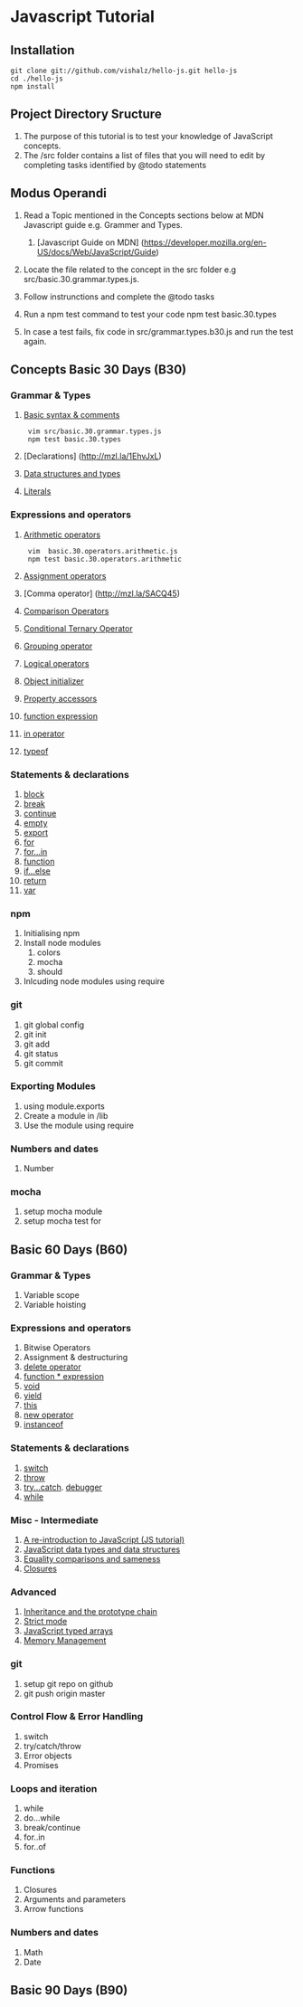 # Javascript Tutorial 


## Installation 
	
	git clone git://github.com/vishalz/hello-js.git hello-js 
	cd ./hello-js
	npm install 

## Project Directory Sructure
1. The purpose of this tutorial is to test your knowledge of JavaScript concepts.
1. The /src folder contains a list of files that you will need to edit by completing tasks identified by @todo statements

## Modus Operandi

1. Read a Topic mentioned in the Concepts sections below at MDN Javascript guide  e.g. Grammer and Types.
	1. [Javascript Guide on MDN] (https://developer.mozilla.org/en-US/docs/Web/JavaScript/Guide)
1. Locate the file related to the concept in the src folder e.g src/basic.30.grammar.types.js.
1. Follow instrunctions and complete the @todo tasks
1. Run a npm test command to test your code 
		 npm test basic.30.types

1. In case a test fails, fix code in src/grammar.types.b30.js and run the test again.  

## Concepts Basic 30 Days (B30)

### Grammar & Types
1. [Basic syntax & comments](http://mzl.la/1DoKfIO)
		
		vim src/basic.30.grammar.types.js	
		npm test basic.30.types

1. [Declarations] (http://mzl.la/1EhvJxL)
1. [Data structures and types](http://mzl.la/1NXTlzl)
1. [Literals](http://mzl.la/1As6oQp) 

### Expressions and operators
1. [Arithmetic operators](http://mzl.la/1EnKfqa)
		
		vim  basic.30.operators.arithmetic.js
		npm test basic.30.operators.arithmetic
		
1. [Assignment operators](http://mzl.la/1GIun1v)
1. [Comma operator] (http://mzl.la/SACQ45)
1. [Comparison Operators](http://mzl.la/1ksAvyK)
1. [Conditional Ternary Operator](http://mzl.la/QJDT09)
1. [Grouping operator](http://mzl.la/1NY4S1G)
1. [Logical operators](http://mzl.la/19VbTj5)
1. [Object initializer](http://mzl.la/1GIMi82)
1. [Property accessors](http://mzl.la/1HuFOi1)
1. [function expression](http://mzl.la/17lOhTZ)
1. [in operator](http://mzl.la/1GIORar)
1. [typeof](http://mzl.la/1adFxB9)

### Statements & declarations
1. [block](http://mzl.la/1HULL4h)
1. [break](http://mzl.la/1zi77Gd)
1. [continue](http://mzl.la/18tVsu3)
1. [empty](http://mzl.la/1AJhnnB)
1. [export](http://mzl.la/1wNC6eK)
1. [for](http://mzl.la/1x6UKyt)
1. [for...in](http://mzl.la/1EhWBNV)
1. [function](http://mzl.la/17ehAI9)
1. [if...else](http://mzl.la/1CjN3FN)
1. [return](http://mzl.la/1AJkxYH)
1. [var](http://mzl.la/19pfwia)


### npm
1. Initialising npm  
1. Install node modules 
	1. colors
	1. mocha
	1. should 
1. Inlcuding node modules using require

### git 
1. git global config 
1. git init 
1. git add
1. git status 
1. git commit 

### Exporting Modules
1. using module.exports
1. Create a module in /lib
2. Use the module using require

### Numbers and dates
1. Number


### mocha
1. setup mocha module
1. setup mocha test for 


## Basic 60 Days (B60)

### Grammar & Types
1. Variable scope
1. Variable hoisting

### Expressions and operators
1. Bitwise Operators
1. Assignment & destructuring
1. [delete operator](http://mzl.la/1GIMLHi)
1. [function * expression](http://mzl.la/18PE036) 
1. [void](http://mzl.la/1x6OJC7)
1. [yield](http://mzl.la/1GIPX5X)
1. [this](http://mzl.la/1wNorEn)
1. [new operator](http://mzl.la/1xM2M9S)
1. [instanceof](http://mzl.la/1dqYtqW)

### Statements & declarations
1. [switch](http://mzl.la/1DprCEJ)
1. [throw](http://mzl.la/1CkHpEM)
1. [try...catch](http://mzl.la/1AJkTOS). [debugger](http://mzl.la/18tVD8x)
1. [while](http://mzl.la/18PSEY9)


### Misc - Intermediate  
1. [A re-introduction to JavaScript (JS tutorial)](http://mzl.la/1nNiLCB)
1. [JavaScript data types and data structures](http://mzl.la/1DpjaFm)
1. [Equality comparisons and sameness](http://mzl.la/1F1nISD)
1. [Closures](http://mzl.la/17lRliK)

### Advanced  
1. [Inheritance and the prototype chain](http://mzl.la/1FXbcAX)
1. [Strict mode](http://mzl.la/1onrGsw)
1. [JavaScript typed arrays](http://mzl.la/1Fr4VNQ)
1. [Memory Management](http://mzl.la/1hSDfni)

### git 
1. setup git repo on github
1. git push origin master

### Control Flow & Error Handling 
1. switch
1. try/catch/throw
1. Error objects
1. Promises

### Loops and iteration
1. while
1. do...while
1. break/continue
1. for..in
1. for..of

### Functions

1. Closures
1. Arguments and parameters
1. Arrow functions

### Numbers and dates
1. Math
1. Date

## Basic 90  Days (B90)
